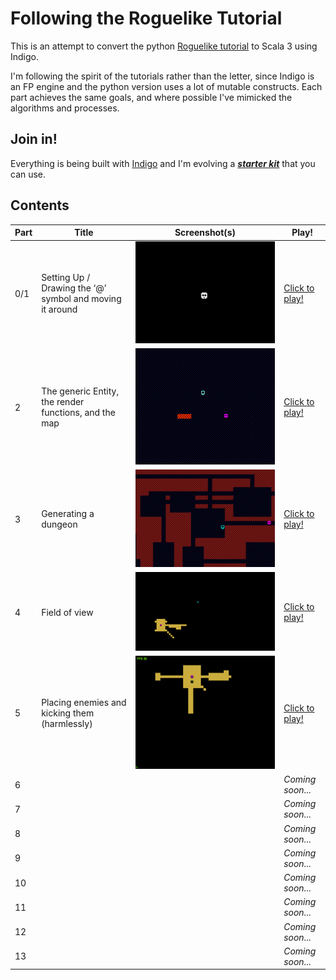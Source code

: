 # Following the Roguelike Tutorial

This is an attempt to convert the python [Roguelike tutorial](http://rogueliketutorials.com/tutorials/tcod/) to Scala 3 using Indigo.

I'm following the spirit of the tutorials rather than the letter, since Indigo is an FP engine and the python version uses a lot of mutable constructs. Each part achieves the same goals, and where possible I've mimicked the algorithms and processes.

## Join in!

Everything is being built with [Indigo](https://indigoengine.io/) and I'm evolving a [***starter kit***](https://github.com/PurpleKingdomGames/indigo-roguelike-starterkit) that you can use.

## Contents

Part|Title|Screenshot(s)|Play!
---|---|---|---
0/1|Setting Up / Drawing the ‘@’ symbol and moving it around|![Part 1](part1/roguelike_part1.gif "Part 1")|[Click to play!](https://davesmith00000.github.io/roguelike-tutorial/part1/)
2|The generic Entity, the render functions, and the map|![Part 2](part2/roguelike-part2.gif "Part 2")|[Click to play!](https://davesmith00000.github.io/roguelike-tutorial/part2/)
3|Generating a dungeon|![Part 3](part3/roguelike-part3_2.gif "Part 3")|[Click to play!](https://davesmith00000.github.io/roguelike-tutorial/part3/)
4|Field of view|![Part 4](part4/roguelike-part4_2.gif "Part 4")|[Click to play!](https://davesmith00000.github.io/roguelike-tutorial/part4/)
5|Placing enemies and kicking them (harmlessly)|![Part 5](part5/roguelike_part5.gif "Part 5")|[Click to play!](https://davesmith00000.github.io/roguelike-tutorial/part5/)
6|||_Coming soon..._
7|||_Coming soon..._
8|||_Coming soon..._
9|||_Coming soon..._
10|||_Coming soon..._
11|||_Coming soon..._
12|||_Coming soon..._
13|||_Coming soon..._
